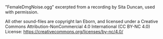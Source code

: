 "FemaleDmgNoise.ogg" excerpted from a recording by Sita Duncan, used with permission.

All other sound-files are copyright Ian Eborn, and licensed under a Creative Commons Attribution-NonCommercial 4.0 International (CC BY-NC 4.0) License:
 https://creativecommons.org/licenses/by-nc/4.0/
